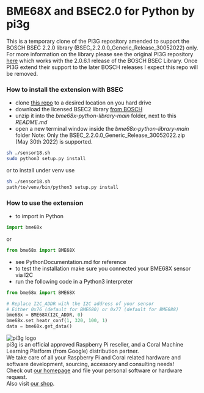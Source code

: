 # BME68X and BSEC2.0 for Python by pi3g

This is a temporary clone of the PI3G repository amended to support the BOSCH BSEC 2.2.0 library (BSEC_2.2.0.0_Generic_Release_30052022) only. 
For more information on the library please see the original PI3G repository [here](https://github.com/pi3g/bme68x-python-library) which works with the 2.0.6.1 release of the BOSCH BSEC Library. Once PI3G extend their support to the later BOSCH releases I expect this repo will be removed.


### How to install the extension with BSEC
- clone [this repo](https://github.com/pi3g/bme68x-python-library) to a desired location on you hard drive
- download the licensed BSEC2 library [from BOSCH](https://www.bosch-sensortec.com/software-tools/software/bme688-software/)<br>
- unzip it into the *bme68x-python-library-main* folder, next to this *README.md*
- open a new terminal window inside the *bme68x-python-library-main* folder
Note: Only the BSEC_2.2.0.0_Generic_Release_30052022.zip (May 30th 2022) is supported.
```bash
sh ./sensor18.sh
sudo python3 setup.py install
```
or to install under venv use
```bash
sh ./sensor18.sh
path/to/venv/bin/python3 setup.py install
```
### How to use the extension
- to import in Python
```python
import bme68x
```
or
```python
from bme68x import BME68X
```
- see PythonDocumentation.md for reference
- to test the installation make sure you connected your BME68X sensor via I2C
- run the following code in a Python3 interpreter
```python
from bme68x import BME68X

# Replace I2C_ADDR with the I2C address of your sensor
# Either 0x76 (default for BME680) or 0x77 (default for BME688)
bme68x = BME68X(I2C_ADDR, 0)
bme68x.set_heatr_conf(1, 320, 100, 1)
data = bme68x.get_data()
```

![pi3g logo](https://pi3g.com/wp-content/uploads/2015/06/pi3g-150px-only-transparent-e1622110450400.png)<br>
pi3g is an official approved Raspberry Pi reseller, and a Coral Machine Learning Platform (from Google) distribution partner.<br>
We take care of all your Raspberry Pi and Coral related hardware and software development, sourcing, accessory and consulting needs!<br>
Check out [our homepage](https://pi3g.com) and file your personal software or hardware request.<br>
Also visit [our shop](https://buyzero.de).<br>
